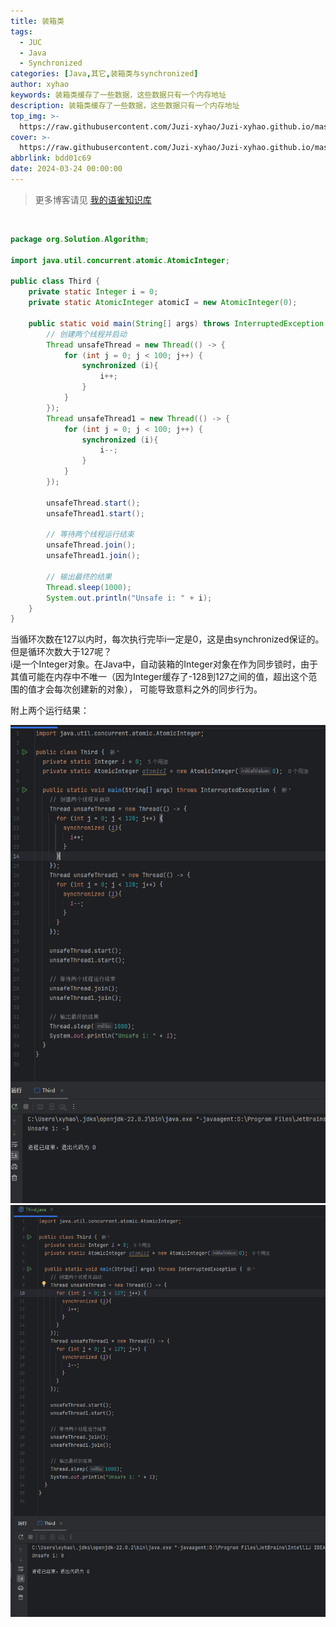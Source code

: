 ```yaml
---
title: 装箱类
tags:
  - JUC
  - Java
  - Synchronized
categories: [Java,其它,装箱类与synchronized]
author: xyhao
keywords: 装箱类缓存了一些数据，这些数据只有一个内存地址
description: 装箱类缓存了一些数据，这些数据只有一个内存地址
top_img: >-
  https://raw.githubusercontent.com/Juzi-xyhao/Juzi-xyhao.github.io/master/assets/articleCover/2024-03-24-lock.png
cover: >-
  https://raw.githubusercontent.com/Juzi-xyhao/Juzi-xyhao.github.io/master/assets/articleCover/2024-03-24-lock.png
abbrlink: bdd01c69
date: 2024-03-24 00:00:00
---
```

> 更多博客请见 [我的语雀知识库](https://www.yuque.com/u41117719/xd1qgc)

<br>

```java
package org.Solution.Algorithm;

import java.util.concurrent.atomic.AtomicInteger;

public class Third {
    private static Integer i = 0;
    private static AtomicInteger atomicI = new AtomicInteger(0);

    public static void main(String[] args) throws InterruptedException {
        // 创建两个线程并启动
        Thread unsafeThread = new Thread(() -> {
            for (int j = 0; j < 100; j++) {
                synchronized (i){
                    i++;
                }
            }
        });
        Thread unsafeThread1 = new Thread(() -> {
            for (int j = 0; j < 100; j++) {
                synchronized (i){
                    i--;
                }
            }
        });

        unsafeThread.start();
        unsafeThread1.start();

        // 等待两个线程运行结束
        unsafeThread.join();
        unsafeThread1.join();

        // 输出最终的结果
        Thread.sleep(1000);
        System.out.println("Unsafe i: " + i);
    }
}
```
当循环次数在127以内时，每次执行完毕i一定是0，这是由synchronized保证的。<br />但是循环次数大于127呢？<br />
i是一个Integer对象。在Java中，自动装箱的Integer对象在作为同步锁时，由于其值可能在内存中不唯一（因为Integer缓存了-128到127之间的值，超出这个范围的值才会每次创建新的对象），
可能导致意料之外的同步行为。

附上两个运行结果：

![img.png](https://raw.githubusercontent.com/Juzi-xyhao/Juzi-xyhao.github.io/master/assets/articleSource/2024-03-24-Integer&synchronized/img.png)
![img_1.png](https://raw.githubusercontent.com/Juzi-xyhao/Juzi-xyhao.github.io/master/assets/articleSource/2024-03-24-Integer&synchronized/img_1.png)


